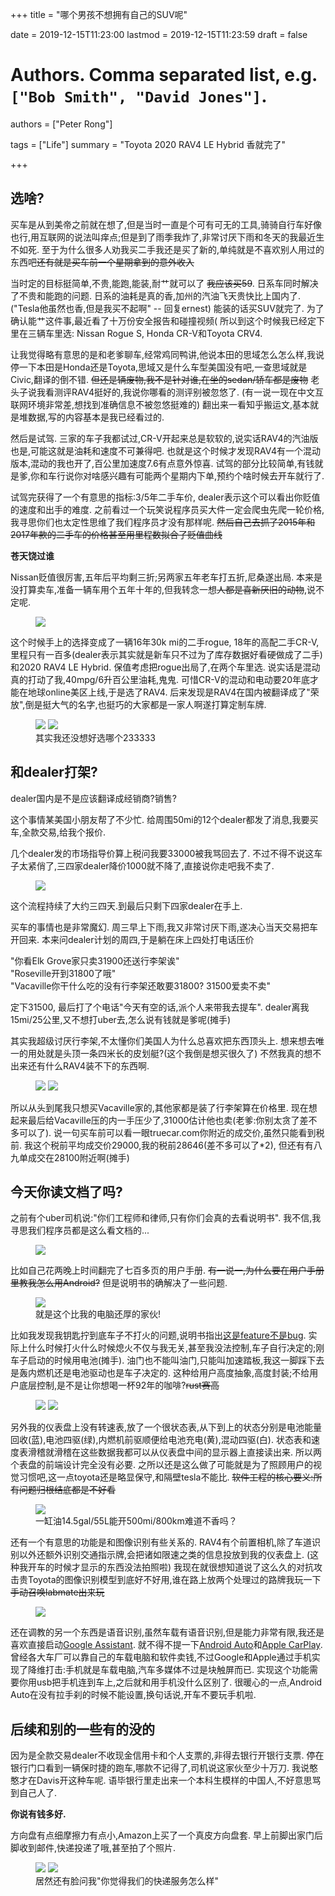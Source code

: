 +++
title = "哪个男孩不想拥有自己的SUV呢"

date = 2019-12-15T11:23:00
lastmod = 2019-12-15T11:23:59
draft = false

# Authors. Comma separated list, e.g. `["Bob Smith", "David Jones"]`.
authors = ["Peter Rong"]

tags = ["Life"]
summary = "Toyota 2020 RAV4 LE Hybrid 香就完了"

+++

## 选啥?

买车是从到美帝之前就在想了,但是当时一直是个可有可无的工具,骑骑自行车好像也行,用互联网的说法叫痒点;但是到了雨季我炸了,非常讨厌下雨和冬天的我最近生不如死.
至于为什么很多人劝我买二手我还是买了新的,单纯就是不喜欢别人用过的东西吧~~还有就是买车前一个星期拿到的意外收入~~

当时定的目标挺简单,不贵,能跑,能装,耐艹就可以了 ~~我应该买59~~.
日系车同时解决了不贵和能跑的问题.
日系的油耗是真的香,加州的汽油飞天贵快比上国内了.
("Tesla他虽然也香,但是我买不起啊" -- 回复ernest)
能装的话买SUV就完了.
为了确认能艹这件事,最近看了十万份安全报告和碰撞视频(
所以到这个时候我已经定下里在三辆车里选: Nissan Rogue S, Honda CR-V和Toyota CRV4.

让我觉得略有意思的是和老爹聊车,经常鸡同鸭讲,他说本田的思域怎么怎么样,我说停一下本田是Honda还是Toyota,思域又是什么车型美国没有吧,一查思域就是Civic,翻译的倒不错.
~~但还是辆废物,我不是针对谁,在坐的sedan/轿车都是废物~~
老头子说我看测评RAV4挺好的,我说你哪看的测评别被忽悠了.
(有一说一现在中文互联网环境非常差,想找到准确信息不被忽悠挺难的)
翻出来一看知乎搬运文,基本就是堆数据,写的内容基本是我已经看过的.

然后是试驾.
三家的车子我都试过,CR-V开起来总是软软的,说实话RAV4的汽油版也是,可能这就是油耗和速度不可兼得吧.
也就是这个时候才发现RAV4有一个混动版本,混动的我也开了,百公里加速度7.6有点意外惊喜.
试驾的部分比较简单,有钱就是爹,你和车行说你对啥感兴趣有可能两个星期内下单,预约个啥时候去开车就行了.

试驾完获得了一个有意思的指标:3/5年二手车价, dealer表示这个可以看出你贬值的速度和出手的难度.
之前看过一个玩笑说程序员买大件一定会爬虫先爬一轮价格,我寻思你们也太定性思维了我们程序员才没有那样呢.
~~然后自己去抓了2015年和2017年款的二手车的价格甚至用里程数拟合了贬值曲线~~

**苍天饶过谁**

Nissan贬值很厉害,五年后平均剩三折;另两家五年老车打五折,尼桑遂出局.
本来是没打算卖车,准备一辆车用个五年十年的,但我转念一想~~人都是喜新厌旧的动物~~,说不定呢.

<figure>
  <img src="/img/post/rav4/rav4-front.jpg"/>
</figure>

这个时候手上的选择变成了一辆16年30k mi的二手rogue, 18年的高配二手CR-V,里程只有一百多(dealer表示其实就是新车只不过为了库存数据好看硬做成了二手)和2020 RAV4 LE Hybrid.
保值考虑把rogue出局了,在两个车里选.
说实话是混动真的打动了我,40mpg/6升百公里油耗,鬼鬼.
可惜CR-V的混动和电动要20年底才能在地球online美区上线,于是选了RAV4.
后来发现是RAV4在国内被翻译成了"荣放",倒是挺大气的名字,也挺巧的大家都是一家人啊遂打算定制车牌.

<figure>
  <img src="/img/post/rav4/RONG879.jpg"/>
  <img src="/img/post/rav4/879RONG.jpg"/>
  <figcaption>其实我还没想好选哪个233333</figcaption>
</figure>

## 和dealer打架?

dealer国内是不是应该翻译成经销商?销售?

这个事情某美国小朋友帮了不少忙.
给周围50mi的12个dealer都发了消息,我要买车,全款交易,给我个报价.

几个dealer发的市场指导价算上税问我要33000被我骂回去了.
不过不得不说这车子太紧俏了,三四家dealer降价1000就不降了,直接说你走吧我不卖了.

<figure>
  <img src="/img/post/rav4/cat-questionmark.gif"/>
</figure>

这个流程持续了大约三四天.到最后只剩下四家dealer在手上.

买车的事情也是非常魔幻.
周三早上下雨,我又非常讨厌下雨,遂决心当天交易把车开回来.
本来问dealer计划的周四,于是躺在床上四处打电话压价

"你看Elk Grove家只卖31900还送行李架诶"  
"Roseville开到31800了哦"  
"Vacaville你干什么吃的没有行李架还敢要31800? 31500爱卖不卖"  

定下31500, 最后打了个电话"今天有空的话,派个人来带我去提车".
dealer离我15mi/25公里,又不想打uber去,怎么说有钱就是爹呢(摊手)

其实我超级讨厌行李架,不太懂你们美国人为什么总喜欢把东西顶头上.
想来想去唯一的用处就是头顶一条四米长的皮划艇?(这个我倒是想买很久了)
不然我真的想不出来还有什么RAV4装不下的东西啊.

<figure>
  <img src="/img/post/rav4/cargo0.jpg"/>
  <img src="/img/post/rav4/cargo1.jpg"/>
</figure>

所以从头到尾我只想买Vacaville家的,其他家都是装了行李架算在价格里.
现在想起来最后给Vacaville压的内一手压少了,31000估计他也卖(老爹:你别太贪了差不多可以了).
说一句买车前可以看一眼truecar.com你附近的成交价,虽然只能看到税前.
我这个税前平均成交价29000,我的税前28646(差不多可以了\*2), 但还有有八九单成交在28100附近啊(摊手)

## 今天你读文档了吗?

之前有个uber司机说:"你们工程师和律师,只有你们会真的去看说明书".
我不信,我寻思我们程序员都是这么看文档的...

<figure>
  <img src="/img/post/rav4/documentation-stackoverflow.jpg"/>
</figure>

比如自己花两晚上时间翻完了七百多页的用户手册.
~~有一说一,为什么要在用户手册里教我怎么用Android?~~
但是说明书的确解决了一些问题.

<figure>
  <img src="/img/post/rav4/user-manual.jpg"/>
  <figcaption>就是这个比我的电脑还厚的家伙!</figcaption>
</figure>

比如我发现我钥匙拧到底车子不打火的问题,说明书指出[这是feature不是bug](https://www.wired.com/story/its-not-a-bug-its-a-feature/).
实际上什么时候打火什么时候熄火不仅与我无关,甚至我没法控制,车子自行决定的;刚车子启动的时候用电池(摊手).
油门也不能叫油门,只能叫加速踏板,我这一脚踩下去是轰内燃机还是电池驱动也是车子决定的.
这种给用户高度抽象,高度封装;不给用户底层控制,是不是让你想喝一杯92年的咖啡?~~rust赛高~~

<figure>
  <img src="/img/post/rav4/no-java.jpg"/>
  <img src="/img/post/rav4/java.jpg"/>
</figure>

另外我的仪表盘上没有转速表,放了一个很状态表,从下到上的状态分别是电池能量回收(蓝),电池四驱(绿),内燃机前驱顺便给电池充电(黄),混动四驱(白).
状态表和速度表滑稽就滑稽在这些数据我都可以从仪表盘中间的显示器上直接读出来.
所以两个表盘的前端设计完全没有必要.
之所以还是这么做了可能就是为了照顾用户的视觉习惯吧,这一点toyota还是略显保守,和隔壁tesla不能比.
~~软件工程的核心要义:所有问题归根结底都是不好看~~
<figure>
  <img src="/img/post/rav4/meter.jpg"/>
  <figcaption>一缸油14.5gal/55L能开500mi/800km难道不香吗？</figcaption>
</figure>

还有一个有意思的功能是和图像识别有些关系的.
RAV4有个前置相机,除了车道识别以外还额外识别交通指示牌,会把诸如限速之类的信息投放到我的仪表盘上.
(这种我开车的时候才显示的东西没法拍照啦)
我现在就很想知道说了这么久的对抗攻击贵Toyota的图像识别模型到底好不好用,谁在路上放两个处理过的路牌我玩一下
~~手动召唤labmate出来玩~~

<figure>
  <img src="/img/post/rav4/interior-front.jpg"/>
</figure>

还在调教的另一个东西是语音识别,虽然车载有语音识别,但是能力非常有限,我还是喜欢直接启动[Google Assistant](https://assistant.google.com/).
就不得不提一下[Android Auto](https://www.android.com/auto/)和[Apple CarPlay](https://www.apple.com/ios/carplay/).
曾经各大车厂可以靠自己的车载电脑和软件卖钱,不过Google和Apple通过手机实现了降维打击:手机就是车载电脑,汽车多媒体不过是块触屏而已.
实现这个功能需要你用usb把手机连到车上,之后就和用手机没什么区别了.
很暖心的一点,Android Auto在没有拉手刹的时候不能设置,换句话说,开车不要玩手机啦.

## 后续和别的一些有的没的

因为是全款交易dealer不收现金信用卡和个人支票的,非得去银行开银行支票.
停在银行门口看到一辆保时捷的跑车,哪款不记得了,司机说这家伙至少十万刀.
我说憨憨才在Davis开这种车呢.
语毕银行里走出来一个本科生模样的中国人,不好意思骂到自己人了.

**你说有钱多好.**

方向盘有点细摩擦力有点小,Amazon上买了一个真皮方向盘套.
早上前脚出家门后脚收到邮件,快递投递了哦,甚至拍了个照片.

<figure>
  <img src="/img/post/rav4/amazon.jpg"/>
  <img src="/img/post/rav4/helpless.jpg"/>
  <figcaption>居然还有脸问我"你觉得我们的快递服务怎么样"</figcaption>
</figure>
